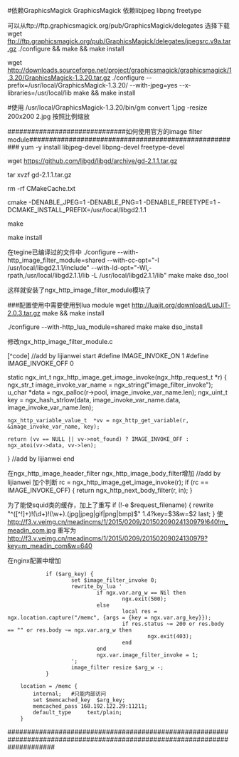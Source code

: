 #依赖GraphicsMagick
GraphicsMagick 依赖libjpeg  libpng  freetype

可以从ftp://ftp.graphicsmagick.org/pub/GraphicsMagick/delegates 选择下载
wget ftp://ftp.graphicsmagick.org/pub/GraphicsMagick/delegates/jpegsrc.v9a.tar.gz
./configure && make && make install


wget http://downloads.sourceforge.net/project/graphicsmagick/graphicsmagick/1.3.20/GraphicsMagick-1.3.20.tar.gz
./configure --prefix=/usr/local/GraphicsMagick-1.3.20/ --with-jpeg=yes  --x-libraries=/usr/local/lib
make && make install

#使用
/usr/local/GraphicsMagick-1.3.20/bin/gm  convert 1.jpg  -resize 200x200 2.jpg 按照比例缩放




##############################如何使用官方的image filter module######################################################
yum -y install libjpeg-devel  libpng-devel freetype-devel

wget https://github.com/libgd/libgd/archive/gd-2.1.1.tar.gz

tar xvzf gd-2.1.1.tar.gz

rm -rf  CMakeCache.txt

cmake -DENABLE_JPEG=1  -DENABLE_PNG=1  -DENABLE_FREETYPE=1 -DCMAKE_INSTALL_PREFIX=/usr/local/libgd2.1.1

make 

make install

在tegine已编译过的文件中
./configure --with-http_image_filter_module=shared --with-cc-opt="-I /usr/local/libgd2.1.1/include" --with-ld-opt="-Wl,-rpath,/usr/local/libgd2.1.1/lib -L /usr/local/libgd2.1.1/lib"
make
make dso_tool

这样就安装了ngx_http_image_filter_module模块了

###配置使用中需要使用到lua module
wget http://luajit.org/download/LuaJIT-2.0.3.tar.gz
make && make install

./configure --with-http_lua_module=shared
make
make dso_install


修改ngx_http_image_filter_module.c


[^code]
//add by lijianwei start
#define IMAGE_INVOKE_ON  1
#define IMAGE_INVOKE_OFF 0

static ngx_int_t
ngx_http_image_get_image_invoke(ngx_http_request_t *r)
{
	ngx_str_t image_invoke_var_name = ngx_string("image_filter_invoke");
	u_char *data = ngx_palloc(r->pool, image_invoke_var_name.len);
    ngx_uint_t key = ngx_hash_strlow(data, image_invoke_var_name.data, image_invoke_var_name.len);

    ngx_http_variable_value_t  *vv = ngx_http_get_variable(r, &image_invoke_var_name, key);

    return (vv == NULL || vv->not_found) ? IMAGE_INVOKE_OFF :  ngx_atoi(vv->data, vv->len);
}
//add by lijianwei end


在ngx_http_image_header_filter  ngx_http_image_body_filter增加
    //add by lijianwei 加个判断
    rc = ngx_http_image_get_image_invoke(r);
    if (rc == IMAGE_INVOKE_OFF) {
    	return ngx_http_next_body_filter(r, in);
    }

为了能使squid类的缓存，加上了重写
if (!-e $request_filename) {
            rewrite "^([^!]+)!(\d+)!(\w+)\.(jpg|jpeg|gif|png|bmp)$" $1.$4?key=$3&w=$2 last;
}
使
http://f3.v.veimg.cn/meadincms/1/2015/0209/20150209024130979!640!m_meadin_com.jpg
重写为
http://f3.v.veimg.cn/meadincms/1/2015/0209/20150209024130979?key=m_meadin_com&w=640

在nginx配置中增加

                if ($arg_key) {
                        set $image_filter_invoke 0;
                        rewrite_by_lua '
                                if ngx.var.arg_w == Nil then
                                        ngx.exit(500);
                                else
                                        local res = ngx.location.capture("/memc", {args = {key = ngx.var.arg_key}});
                                        if res.status ~= 200 or res.body == "" or res.body ~= ngx.var.arg_w then
                                                ngx.exit(403);
                                        end
                                end
                                ngx.var.image_filter_invoke = 1;
                        ';
                        image_filter resize $arg_w -;
                }

		location = /memc {
			internal;   #只能内部访问
			set $memcached_key  $arg_key;
			memcached_pass 168.192.122.29:11211;
			default_type     text/plain;
		}




############################################################################################################################
